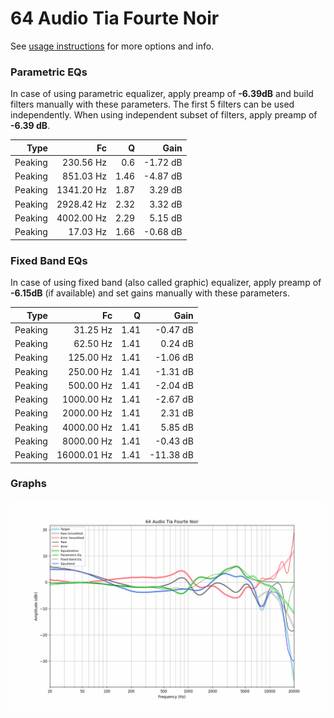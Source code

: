 # 64 Audio Tia Fourte Noir
See [usage instructions](https://github.com/jaakkopasanen/AutoEq#usage) for more options and info.

### Parametric EQs
In case of using parametric equalizer, apply preamp of **-6.39dB** and build filters manually
with these parameters. The first 5 filters can be used independently.
When using independent subset of filters, apply preamp of **-6.39 dB**.

| Type    | Fc         |    Q | Gain     |
|--------:|-----------:|-----:|---------:|
| Peaking | 230.56 Hz  | 0.6  | -1.72 dB |
| Peaking | 851.03 Hz  | 1.46 | -4.87 dB |
| Peaking | 1341.20 Hz | 1.87 | 3.29 dB  |
| Peaking | 2928.42 Hz | 2.32 | 3.32 dB  |
| Peaking | 4002.00 Hz | 2.29 | 5.15 dB  |
| Peaking | 17.03 Hz   | 1.66 | -0.68 dB |

### Fixed Band EQs
In case of using fixed band (also called graphic) equalizer, apply preamp of **-6.15dB**
(if available) and set gains manually with these parameters.

| Type    | Fc          |    Q | Gain      |
|--------:|------------:|-----:|----------:|
| Peaking | 31.25 Hz    | 1.41 | -0.47 dB  |
| Peaking | 62.50 Hz    | 1.41 | 0.24 dB   |
| Peaking | 125.00 Hz   | 1.41 | -1.06 dB  |
| Peaking | 250.00 Hz   | 1.41 | -1.31 dB  |
| Peaking | 500.00 Hz   | 1.41 | -2.04 dB  |
| Peaking | 1000.00 Hz  | 1.41 | -2.67 dB  |
| Peaking | 2000.00 Hz  | 1.41 | 2.31 dB   |
| Peaking | 4000.00 Hz  | 1.41 | 5.85 dB   |
| Peaking | 8000.00 Hz  | 1.41 | -0.43 dB  |
| Peaking | 16000.01 Hz | 1.41 | -11.38 dB |

### Graphs
![](./64%20Audio%20Tia%20Fourte%20Noir.png)
